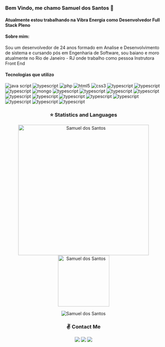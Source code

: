 ### Bem Vindo, me chamo Samuel dos Santos 👋

<h4>Atualmente estou trabalhando na Vibra Energia como Desenvolvedor Full Stack Pleno</h4>

<h4>Sobre mim:</h4>

<p>Sou um desenvolvedor de 24 anos formado em Analise e Desenvolvimento de sistema e cursando pós em Engenharia de Software, sou baiano e moro atualmente no Rio de Janeiro - RJ onde trabalho como pessoa Instrutora Front End</p>


<h4>Tecnologias que utilizo</h4>

![java script](https://img.shields.io/badge/JavaScript-F7DF1E?style=for-the-badge&logo=javascript&logoColor=black) ![typescript](https://img.shields.io/badge/TypeScript-007ACC?style=for-the-badge&logo=typescript&logoColor=white) ![php](https://img.shields.io/badge/PHP-777BB4?style=for-the-badge&logo=php&logoColor=white) ![html5](https://img.shields.io/badge/HTML5-E34F26?style=for-the-badge&logo=html5&logoColor=white) ![css3](https://img.shields.io/badge/CSS3-1572B6?style=for-the-badge&logo=css3&logoColor=white) ![typescript](https://img.shields.io/badge/Leaflet-199900?style=for-the-badge&logo=Leaflet&logoColor=white) ![typescript](https://img.shields.io/badge/json-5E5C5C?style=for-the-badge&logo=json&logoColor=white) ![typescript](https://img.shields.io/badge/MySQL-00000F?style=for-the-badge&logo=mysql&logoColor=white) ![mongo](https://img.shields.io/badge/MongoDB-4EA94B?style=for-the-badge&logo=mongodb&logoColor=white) ![typescript](https://img.shields.io/badge/Ionic-3880FF?style=for-the-badge&logo=ionic&logoColor=white) ![typescript](https://img.shields.io/badge/React_Native-20232A?style=for-the-badge&logo=react&logoColor=61DAFB) ![typescript](https://img.shields.io/badge/Node.js-339933?style=for-the-badge&logo=nodedotjs&logoColor=white) ![typescript](https://img.shields.io/badge/npm-CB3837?style=for-the-badge&logo=npm&logoColor=white) ![typescript](https://img.shields.io/badge/Express.js-000000?style=for-the-badge&logo=express&logoColor=white) ![typescript](https://img.shields.io/badge/React-20232A?style=for-the-badge&logo=react&logoColor=61DAFB) ![typescript](https://img.shields.io/badge/AngularJS-E23237?style=for-the-badge&logo=angularjs&logoColor=white) ![typescript](https://img.shields.io/badge/Bootstrap-563D7C?style=for-the-badge&logo=bootstrap&logoColor=white) ![typescript](https://img.shields.io/badge/jQuery-0769AD?style=for-the-badge&logo=jquery&logoColor=white) ![typescript](https://img.shields.io/badge/Unity-100000?style=for-the-badge&logo=unity&logoColor=white) ![typescript](https://img.shields.io/badge/Docker-2CA5E0?style=for-the-badge&logo=docker&logoColor=white) ![typescript](https://img.shields.io/badge/Git-F05032?style=for-the-badge&logo=git&logoColor=white)



<h3 align="center">⭐  Statistics and Languages</h3>

 <p align="center"> 
    <img src="https://github-readme-stats.vercel.app/api?username=Samuel-SantosPHBR&count_private=true&show_icons=true&theme=dracula" alt="Samuel dos Santos" width="420"/> 
    <img src="https://github-readme-stats.vercel.app/api/top-langs/?username=Samuel-SantosPHBR&&langs_count=8&layout=compact&theme=dracula" alt="Samuel dos Santos" height="165" />
</p>
<p align="center">
 <img src="https://github-profile-trophy.vercel.app/?username=Samuel-SantosPHBR&theme=dracula&row=1" alt="Samuel dos Santos" />
</p>

<h3 align="center">✌️ Contact Me</h3>

<p align="center">
  <a href="https://www.linkedin.com/in/samuel-santos-dev/"><img src="https://img.shields.io/badge/-samueldossantos-0077B5?style=for-the-badge&logo=Linkedin&logoColor=white"/></a>
  <a href="mailto:samueldossantosti@gmail.com"><img src="https://img.shields.io/badge/-samueldossantosti@gmail.com-D14836?style=for-the-badge&logo=Gmail&logoColor=white"/></a>
  <a href="https://www.instagram.com/samucasanthos/"><img src="https://img.shields.io/badge/-@samucasanthos-E4405F?style=for-the-badge&logo=Instagram&logoColor=white"/></a>
</p><br>
